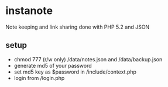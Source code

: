 # instanote

Note keeping and link sharing done with PHP 5.2 and JSON

## setup

- chmod 777 (r/w only) /data/notes.json and /data/backup.json
- generate md5 of your password
- set md5 key as $password in /include/context.php
- login from /login.php
